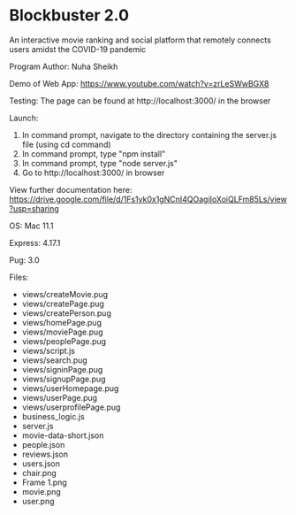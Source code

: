 # Blockbuster 2.0
An interactive movie ranking and social platform that remotely connects users amidst the COVID-19 pandemic 

Program Author: Nuha Sheikh 

Demo of Web App: https://www.youtube.com/watch?v=zrLeSWwBGX8

Testing: The page can be found at http://localhost:3000/ in the browser 

Launch:
1. In command prompt, navigate to the directory containing the server.js file (using cd command) 
2. In command prompt, type "npm install" 
3. In command prompt, type "node server.js"
4. Go to http://localhost:3000/ in browser 

View further documentation here: https://drive.google.com/file/d/1Fs1yk0x1gNCnI4QOagiIoXoiQLFm85Ls/view?usp=sharing

OS: Mac 11.1

Express: 4.17.1

Pug: 3.0 

Files:
- views/createMovie.pug
- views/createPage.pug
- views/createPerson.pug
- views/homePage.pug
- views/moviePage.pug
- views/peoplePage.pug
- views/script.js
- views/search.pug
- views/signinPage.pug
- views/signupPage.pug
- views/userHomepage.pug
- views/userPage.pug
- views/userprofilePage.pug
- business_logic.js
- server.js
- movie-data-short.json
- people.json
- reviews.json
- users.json
- chair.png
- Frame 1.png 
- movie.png 
- user.png
